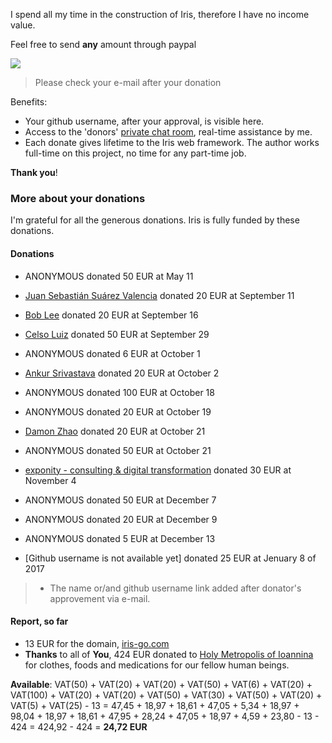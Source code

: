
I spend all my time in the construction of Iris, therefore I have no income value.

Feel free to send **any** amount through paypal

[![](https://www.paypalobjects.com/en_US/i/btn/btn_donateCC_LG.gif)](https://www.paypal.com/cgi-bin/webscr?cmd=_donations&business=kataras2006%40hotmail%2ecom&lc=GR&item_name=Iris%20web%20framework&item_number=iriswebframeworkdonationid2016&currency_code=EUR&bn=PP%2dDonationsBF%3abtn_donateCC_LG%2egif%3aNonHosted)

> Please check your e-mail after your donation

Benefits:

- Your github username, after your approval, is visible here.
- Access to the 'donors' [private chat room](https://kataras.rocket.chat/group/donors), real-time assistance by me.
- Each donate gives lifetime to the Iris web framework. The author works full-time on this project, no time for any part-time job.

**Thank you**!

### More about your donations


I'm  grateful for all the generous donations. Iris is fully funded by these donations.

#### Donations

- ANONYMOUS donated 50 EUR at May 11

- [Juan Sebastián Suárez Valencia](https://github.com/Juanses) donated 20 EUR at September 11

- [Bob Lee](https://github.com/li3p) donated 20 EUR at September 16

- [Celso Luiz](https://github.com/celsosz) donated 50 EUR at September 29

- ANONYMOUS donated 6 EUR at October 1

- [Ankur Srivastava](https://github.com/ansrivas) donated 20 EUR at October 2

- ANONYMOUS donated 100 EUR at October 18

- ANONYMOUS donated 20 EUR at October 19

- [Damon Zhao](https://github.com/se77en) donated 20 EUR at October 21

- ANONYMOUS donated 50 EUR at October 21

- [exponity - consulting & digital transformation](https://github.com/exponity) donated 30 EUR at November 4

- ANONYMOUS donated 50 EUR at December 7

- ANONYMOUS donated 20 EUR at December 9

- ANONYMOUS donated 5 EUR at December 13

- [Github username is not available yet] donated 25 EUR at Jenuary 8 of 2017

> * The name or/and github username link added after donator's approvement via e-mail.

#### Report, so far

- 13 EUR for the domain, [iris-go.com](https://iris-go.com)
- **Thanks** to all of **You**, 424 EUR donated to [Holy Metropolis of Ioannina](http://www.imioanninon.gr/main/) for clothes, foods and medications for our fellow human beings.


**Available**: VAT(50) + VAT(20) + VAT(20) + VAT(50) + VAT(6) + VAT(20) + VAT(100) + VAT(20) + VAT(20) + VAT(50) + VAT(30) + VAT(50) + VAT(20) + VAT(5) + VAT(25) - 13 = 47,45 + 18,97 + 18,61 + 47,05 + 5,34 + 18,97 + 98,04 + 18,97 + 18,61 + 47,95 + 28,24 + 47,05 + 18,97 + 4,59 + 23,80 - 13 - 424 =
424,92 - 424 = **24,72 EUR**
